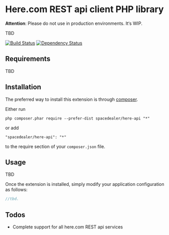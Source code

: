 Here.com REST api client PHP library
====================================

**Attention**: Please do not use in production environments. It‘s WIP.

TBD

[![Build Status](https://travis-ci.org/spacedealer/here-api.svg?branch=master)](https://travis-ci.org/spacedealer/here-api)
[![Dependency Status](https://www.versioneye.com/user/projects/547335848101065acc000ac4/badge.svg?style=flat)](https://www.versioneye.com/user/projects/547335848101065acc000ac4)

Requirements
------------

TBD

Installation
------------

The preferred way to install this extension is through [composer](http://getcomposer.org/download/).

Either run

```
php composer.phar require --prefer-dist spacedealer/here-api "*"
```

or add

```
"spacedealer/here-api": "*"
```

to the require section of your `composer.json` file.


Usage
-----

TBD

Once the extension is installed, simply modify your application configuration as follows:

```php
//tbd.
```

Todos
-----

* Complete support for all here.com REST api services
